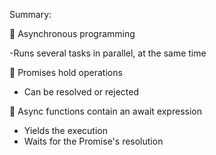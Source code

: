 Summary:

 Asynchronous programming

  -Runs several tasks in parallel, at the same time

 Promises hold operations
  - Can be resolved or rejected

 Async functions contain an await expression
  - Yields the execution
  - Waits for the Promise's resolution
